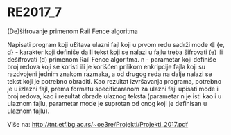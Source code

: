 # RE2017_7
(De)šifrovanje primenom Rail Fence algoritma


Napisati program koji u£itava ulazni fajl koji u prvom redu sadrži
mode ∈ {e, d} - karakter koji definiše da li tekst koji se nalazi u fajlu treba šifrovati (e)
ili dešifrovati (d) primenom Rail Fence algoritma.
n - parametar koji definiše broj redova koji se koristi ili je korišćen prilikom enkripcije
fajla
koji su razdvojeni jednim znakom razmaka, a od drugog reda na dalje nalazi se tekst koji je
potrebno obraditi. Kao rezultat izvršavanja programa, potrebno je u izlazni fajl, prema formatu
specificaranom za ulazni fajl upisati mode i broj redova, kao i rezultat obrade ulaznog teksta
(parametar n je isti kao i u ulaznom fajlu, parametar mode je suprotan od onog koji je definisan
u ulaznom fajlu).


Više na: http://tnt.etf.bg.ac.rs/~oe3re/Projekti/Projekti_2017.pdf

